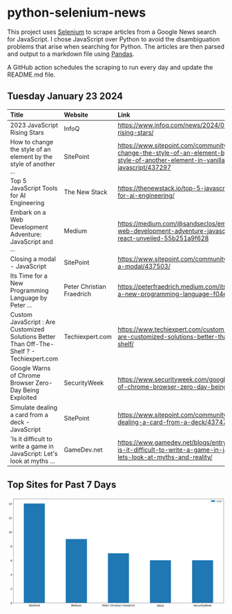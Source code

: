# python-selenium-news

This project uses [Selenium](https://www.seleniumhq.org/) to scrape articles from a Google News search for JavaScript.
I chose JavaScript over Python to avoid the disambiguation problems that arise when searching for Python.
The articles are then parsed and output to a markdown file using [Pandas](https://pandas.pydata.org/).

A GitHub action schedules the scraping to run every day and update the README.md file.

## Tuesday January 23 2024


| Title                                                                                      | Website                   | Link                                                                                                                                     |
|:-------------------------------------------------------------------------------------------|:--------------------------|:-----------------------------------------------------------------------------------------------------------------------------------------|
| 2023 JavaScript Rising Stars                                                               | InfoQ                     | https://www.infoq.com/news/2024/01/javascript-rising-stars/                                                                              |
| How to change the style of an element by the style of another ...                          | SitePoint                 | https://www.sitepoint.com/community/t/how-to-change-the-style-of-an-element-by-the-style-of-another-element-in-vanilla-javascript/437297 |
| Top 5 JavaScript Tools for AI Engineering                                                  | The New Stack             | https://thenewstack.io/top-5-javascript-tools-for-ai-engineering/                                                                        |
| Embark on a Web Development Adventure: JavaScript and ...                                  | Medium                    | https://medium.com/@sandseclos/embark-on-a-web-development-adventure-javascript-and-react-unveiled-55b251a9f628                          |
| Closing a modal - JavaScript                                                               | SitePoint                 | https://www.sitepoint.com/community/t/closing-a-modal/437503/                                                                            |
| Its Time for a New Programming Language  by Peter ...                                      | Peter Christian Fraedrich | https://peterfraedrich.medium.com/its-time-for-a-new-programming-language-f04e24704101                                                   |
| Custom JavaScript : Are Customized Solutions Better Than Off-The-Shelf ? - Techiexpert.com | Techiexpert.com           | https://www.techiexpert.com/custom-javascript-are-customized-solutions-better-than-off-the-shelf/                                        |
| Google Warns of Chrome Browser Zero-Day Being Exploited                                    | SecurityWeek              | https://www.securityweek.com/google-warns-of-chrome-browser-zero-day-being-exploited/                                                    |
| Simulate dealing a card from a deck - JavaScript                                           | SitePoint                 | https://www.sitepoint.com/community/t/simulate-dealing-a-card-from-a-deck/437477/                                                        |
| 'Is it difficult to write a game in JavaScript: Let's look at myths ...                    | GameDev.net               | https://www.gamedev.net/blogs/entry/2277546-is-it-difficult-to-write-a-game-in-javascript-lets-look-at-myths-and-reality/                |
## Top Sites for Past 7 Days

![Graph of Top Sites](https://raw.githubusercontent.com/dan-mba/python-selenium-news/main/last-week.png)
